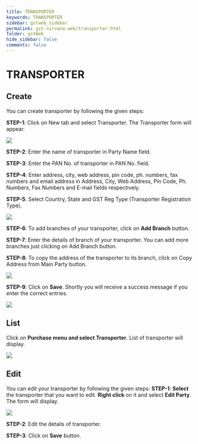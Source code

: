 ```yaml
---
title: TRANSPORTER
keywords: TRANSPORTER
sidebar: gstweb_sidebar
permalink: gst-nirvana-web/transporter.html
folder: gstWeb
hide_sidebar: false
comments: false
---
```


# TRANSPORTER

## Create

You can create transporter by following the given steps:

**STEP-1**: Click on New tab and select Transporter. The Transporter form will appear.

![](/images/transporter-create.png)

**STEP-2**: Enter the name of transporter in Party Name field.

**STEP-3**: Enter the PAN No. of transporter in PAN No. field.

**STEP-4**: Enter address, city, web address, pin code, ph. numbers, fax numbers and email address in Address, City, Web Address, Pin Code, Ph. Numbers, Fax Numbers and E-mail fields respectively.

**STEP-5**: Select Country, State and GST Reg Type (Transporter Registration Type).

![](/images/transporter-details.png)

**STEP-6**: To add branches of your transporter, click on **Add Branch** button.

**STEP-7**: Enter the details of branch of your transporter. You can add more branches just clicking on Add Branch button.

**STEP-8**: To copy the address of the transporter to its branch, click on Copy Address from Main Party button.

![](/images/transporter-details-branch.png)

**STEP-9**: Click on **Save**. Shortly you will receive a success message if you enter the correct entries.

![](/images/transporter-details-branch-save.png)

## List

Click on **Purchase menu and select Transporter**. List of transporter will display.

![](/images/transporter-list.png)

## Edit

You can edit your transporter by following the given steps:
**STEP-1**: **Select** the transporter that you want to edit. **Right click** on it and select **Edit Party**. The form will display.

![](/images/transporter-edit.png)

**STEP-2**: Edit the details of transporter.

**STEP-3**: Click on **Save** button.
